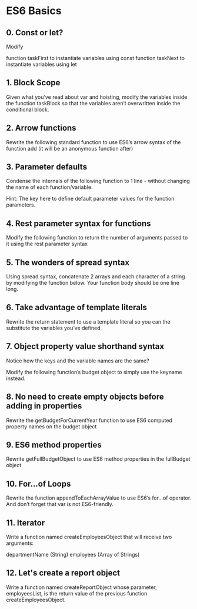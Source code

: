# ES6 Basics

## 0. Const or let?

Modify

function taskFirst to instantiate variables using const
function taskNext to instantiate variables using let

## 1. Block Scope

Given what you’ve read about var and hoisting, modify the variables inside the function taskBlock so that the variables aren’t overwritten inside the conditional block.

## 2. Arrow functions

Rewrite the following standard function to use ES6’s arrow syntax of the function add (it will be an anonymous function after)

## 3. Parameter defaults

Condense the internals of the following function to 1 line - without changing the name of each function/variable.

Hint: The key here to define default parameter values for the function parameters.

## 4. Rest parameter syntax for functions

Modify the following function to return the number of arguments passed to it using the rest parameter syntax

## 5. The wonders of spread syntax

Using spread syntax, concatenate 2 arrays and each character of a string by modifying the function below. Your function body should be one line long.

## 6. Take advantage of template literals

Rewrite the return statement to use a template literal so you can the substitute the variables you’ve defined.

## 7. Object property value shorthand syntax

Notice how the keys and the variable names are the same?

Modify the following function’s budget object to simply use the keyname instead.

## 8. No need to create empty objects before adding in properties

Rewrite the getBudgetForCurrentYear function to use ES6 computed property names on the budget object

## 9. ES6 method properties

Rewrite getFullBudgetObject to use ES6 method properties in the fullBudget object


## 10. For...of Loops

Rewrite the function appendToEachArrayValue to use ES6’s for...of operator. And don’t forget that var is not ES6-friendly.


## 11. Iterator

Write a function named createEmployeesObject that will receive two arguments:

departmentName (String)
employees (Array of Strings)


## 12. Let's create a report object

Write a function named createReportObject whose parameter, employeesList, is the return value of the previous function createEmployeesObject.